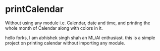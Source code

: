 # printCalendar
Without using any module i.e. Calendar, date and time, and printing the whole month of Calendar along with colors in it.


hello forks, I am abhishek singh shah an ML/AI enthusiast. this is a simple project on printing calendar without importing any module. 
